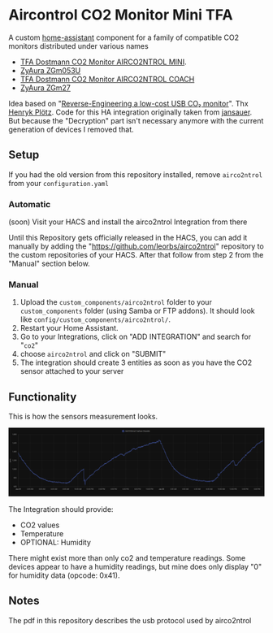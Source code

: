 # Aircontrol CO2 Monitor Mini TFA

A custom [home-assistant](https://www.home-assistant.io/) component for a family of compatible CO2 monitors distributed under various names
 - [TFA Dostmann CO2 Monitor AIRCO2NTROL MINI](https://www.tfa-dostmann.de/en/produkt/co2-monitor-airco2ntrol-mini/).
 - [ZyAura ZGm053U](https://www.zyaura.com/product-detail/zgm053u/)
 - [TFA Dostmann CO2 Monitor AIRCO2NTROL COACH](https://www.tfa-dostmann.de/en/product/co2-monitor-airco2ntrol-coach-31-5009/)
 - [ZyAura ZGm27](https://www.zyaura.com/product-detail/zgm27/)

Idea based on "[Reverse-Engineering a low-cost USB CO₂ monitor](https://hackaday.io/project/5301-reverse-engineering-a-low-cost-usb-co-monitor)".
Thx [Henryk Plötz](https://hackaday.io/henryk). Code for this HA integration originally taken from [jansauer](https://github.com/jansauer/home-assistant_config/tree/master/config/custom_components/airco2ntrol). 
But because the "Decryption" part isn't necessary anymore with the current generation of devices I removed that. 

## Setup
If you had the old version from this repository installed, remove ``airco2ntrol`` from your `configuration.yaml`
### Automatic
(soon) Visit your HACS and install the airco2ntrol Integration from there

Until this Repository gets officially released in the HACS, you can add it 
manually by adding the "https://github.com/leorbs/airco2ntrol" repository to the custom
repositories of your HACS. After that follow from step 2 from the "Manual" section below.

### Manual
1. Upload the `custom_components/airco2ntrol` folder to your `custom_components` folder (using Samba or FTP addons).
It should look like `config/custom_components/airco2ntrol/`.
2. Restart your Home Assistant.
3. Go to your Integrations, click on "ADD INTEGRATION" and search for "`co2`"
4. choose ``airco2ntrol`` and click on "SUBMIT"
5. The integration should create 3 entities as soon as you have the CO2 sensor attached to your server

## Functionality
This is how the sensors measurement looks. 

![component screenshot](images/screenshot.png)

The Integration should provide:
 - CO2 values
 - Temperature
 - OPTIONAL: Humidity

There might exist more than only co2 and temperature readings. 
Some devices appear to have a humidity readings, but mine does only display "0" for humidity data (opcode: 0x41).

## Notes

The pdf in this repository describes the usb protocol used by airco2ntrol

